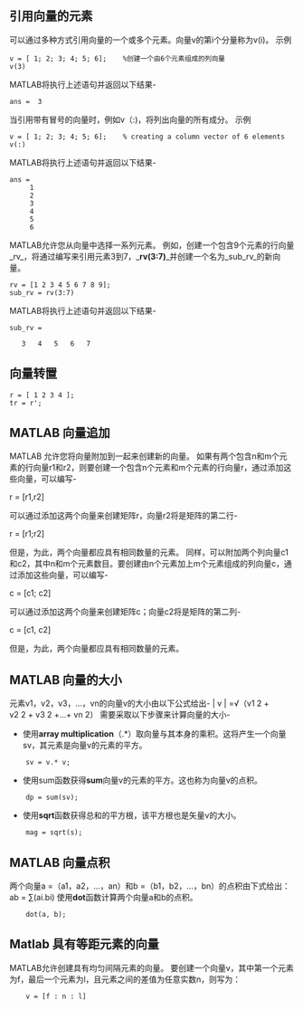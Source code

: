 ## 引用向量的元素
可以通过多种方式引用向量的一个或多个元素。向量v的第i个分量称为v(i)。
示例
```
v = [ 1; 2; 3; 4; 5; 6];	%创建一个由6个元素组成的列向量
v(3)
```
MATLAB将执行上述语句并返回以下结果-
```
ans =  3
```

当引用带有冒号的向量时，例如v（:)，将列出向量的所有成分。
示例
```
v = [ 1; 2; 3; 4; 5; 6];	% creating a column vector of 6 elements
v(:)
```
MATLAB将执行上述语句并返回以下结果-
```
ans =
     1
     2
     3
     4
     5
     6
```

MATLAB允许您从向量中选择一系列元素。
例如，创建一个包含9个元素的行向量_rv_，将通过编写来引用元素3到7，_**rv(3:7)**_并创建一个名为_sub_rv_的新向量。
```
rv = [1 2 3 4 5 6 7 8 9];
sub_rv = rv(3:7)

```
MATLAB将执行上述语句并返回以下结果-
```
sub_rv =

   3   4   5   6   7
```

## 向量转置
```
r = [ 1 2 3 4 ];
tr = r';
```

## MATLAB 向量追加
MATLAB 允许您将向量附加到一起来创建新的向量。
如果有两个包含n和m个元素的行向量r1和r2，则要创建一个包含n个元素和m个元素的行向量r，通过添加这些向量，可以编写-

r = [r1,r2]

可以通过添加这两个向量来创建矩阵r，向量r2将是矩阵的第二行-

r = [r1;r2]

但是，为此，两个向量都应具有相同数量的元素。
同样，可以附加两个列向量c1和c2，其中n和m个元素数目。要创建由n个元素加上m个元素组成的列向量c，通过添加这些向量，可以编写-

c = [c1; c2]

可以通过添加这两个向量来创建矩阵c；向量c2将是矩阵的第二列-

c = [c1, c2]

但是，为此，两个向量都应具有相同数量的元素。

## MATLAB 向量的大小
元素v1，v2，v3，…，vn的向量v的大小由以下公式给出-
| v | =√（v1 2 + v2 2 + v3 2 +…+ vn 2）
需要采取以下步骤来计算向量的大小-
- 使用**array multiplication**（.*）取向量与其本身的乘积。这将产生一个向量sv，其元素是向量v的元素的平方。
```
    sv = v.* v;
```
- 使用sum函数获得**sum**向量v的元素的平方。这也称为向量v的点积。
```
    dp = sum(sv);
```
- 使用**sqrt**函数获得总和的平方根，该平方根也是矢量v的大小。
```
    mag = sqrt(s);
```

## MATLAB 向量点积
两个向量a =（a1，a2，…，an）和b =（b1，b2，…，bn）的点积由下式给出：
ab = ∑(ai.bi)
使用**dot**函数计算两个向量a和b的点积。
```
	dot(a, b);
```

## Matlab 具有等距元素的向量
MATLAB允许创建具有均匀间隔元素的向量。
要创建一个向量v，其中第一个元素为f，最后一个元素为l，且元素之间的差值为任意实数n，则写为：
```
	v = [f : n : l]
```

